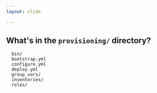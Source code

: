 ```yaml
---
layout: slide

---
```


## What's in the `provisioning/` directory?

<pre><code class="command-line">  bin/
  bootstrap.yml
  configure.yml
  deploy.yml
  group_vars/
  inventories/
  roles/
</code></pre>
